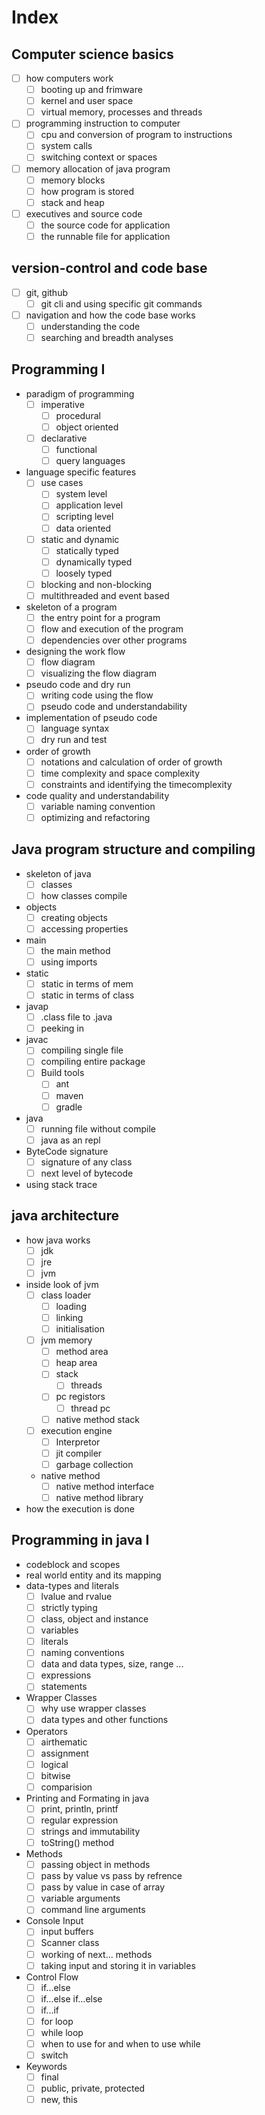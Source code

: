 # Index

## Computer science basics
- [ ] how computers work
	- [ ] booting up and frimware
	- [ ] kernel and user space
	- [ ] virtual memory, processes and threads
- [ ] programming instruction to computer
	- [ ] cpu and conversion of program to instructions
	- [ ] system calls
	- [ ] switching context or spaces
- [ ] memory allocation of java program
	- [ ] memory blocks
	- [ ] how program is stored
	- [ ] stack and heap
- [ ] executives and source code
	- [ ] the source code for application
	- [ ] the runnable file for application

## version-control and code base
- [ ] git, github
	- [ ] git cli and using specific git commands
- [ ] navigation and how the code base works
	- [ ] understanding the code
	- [ ] searching and breadth analyses

## Programming I
- paradigm of programming
	- [ ] imperative
		- [ ] procedural
		- [ ] object oriented
	- [ ] declarative
		- [ ] functional
		- [ ] query languages
- language specific features
	- [ ] use cases
		- [ ] system level
		- [ ] application level
		- [ ] scripting level
		- [ ] data oriented
	- [ ] static and dynamic
		- [ ] statically typed
		- [ ] dynamically typed
		- [ ] loosely typed
	- [ ] blocking and non-blocking
	- [ ] multithreaded and event based
- skeleton of a program
	- [ ] the entry point for a program
	- [ ] flow and execution of the program
	- [ ] dependencies over other programs
- designing the work flow
	- [ ] flow diagram
	- [ ] visualizing the flow diagram
- pseudo code and dry run
	- [ ] writing code using the flow
	- [ ] pseudo code and understandability
- implementation of pseudo code
	- [ ] language syntax
	- [ ] dry run and test
- order of growth
	- [ ] notations and calculation of order of growth
	- [ ] time complexity and space complexity
	- [ ] constraints and identifying the timecomplexity
- code quality and understandability
	- [ ] variable naming convention
	- [ ] optimizing and refactoring

## Java program structure and compiling
- skeleton of java
	- [ ] classes
	- [ ] how classes compile
- objects
	- [ ] creating objects
	- [ ] accessing properties
- main
	- [ ] the main method
	- [ ] using imports
- static
	- [ ] static in terms of mem
	- [ ] static in terms of class
- javap
	- [ ] .class file to .java
	- [ ] peeking in 
- javac
	- [ ] compiling single file
	- [ ] compiling entire package
	- [ ] Build tools
		- [ ] ant
		- [ ] maven
		- [ ] gradle
- java
	- [ ] running file without compile
	- [ ] java as an repl
- ByteCode signature
	- [ ] signature of any class
	- [ ] next level of bytecode
- using stack trace

## java architecture
- how java works
	- [ ] jdk
	- [ ] jre
	- [ ] jvm
- inside look of jvm
	- [ ] class loader
		- [ ] loading
		- [ ] linking
		- [ ] initialisation
	- [ ] jvm memory
		- [ ] method area
		- [ ] heap area
		- [ ] stack
			- [ ] threads
		- [ ] pc registors
			- [ ] thread pc
		- [ ] native method stack
	- [ ] execution engine
		- [ ] Interpretor
		- [ ] jit compiler
		- [ ] garbage collection
	- native method
		- [ ] native method interface
		- [ ] native method library
- how the execution is done

## Programming in java I
- codeblock and scopes
- real world entity and its mapping
- data-types and literals
	- [ ] lvalue and rvalue
	- [ ] strictly typing
	- [ ] class, object and instance
	- [ ] variables
	- [ ] literals
	- [ ] naming conventions
	- [ ] data and data types, size, range ...
	- [ ] expressions
	- [ ] statements
- Wrapper Classes
	- [ ] why use wrapper classes
	- [ ] data types and other functions
- Operators
	- [ ] airthematic
	- [ ] assignment
	- [ ] logical
	- [ ] bitwise
	- [ ] comparision
- Printing and Formating in java
	- [ ] print, println, printf
	- [ ] regular expression
	- [ ] strings and immutability
	- [ ] toString() method
- Methods
	- [ ] passing object in methods
	- [ ] pass by value vs pass by refrence
	- [ ] pass by value in case of array
	- [ ] variable arguments
	- [ ] command line arguments
- Console Input
	- [ ] input buffers
	- [ ] Scanner class
	- [ ] working of next... methods
	- [ ] taking input and storing it in variables
- Control Flow
	- [ ] if...else 
	- [ ] if...else if...else
	- [ ] if...if
	- [ ] for loop
	- [ ] while loop
	- [ ] when to use for and when to use while
	- [ ] switch
- Keywords
	- [ ] final
	- [ ] public, private, protected
	- [ ] new, this